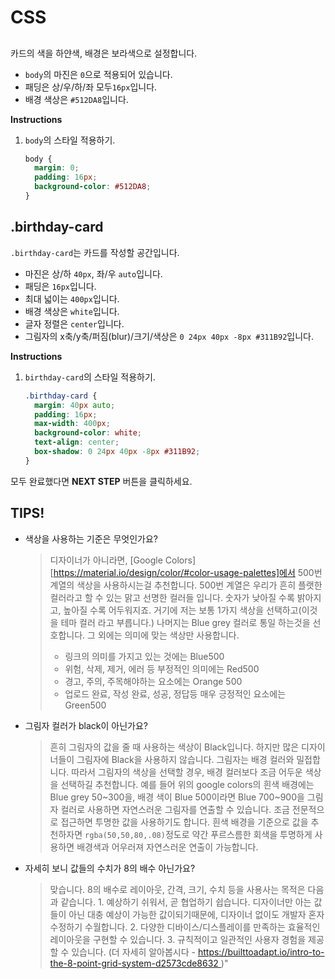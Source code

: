 # CSS
## <body>
카드의 색을 하얀색, 배경은 보라색으로 설정합니다.

* `body`의 마진은 `0`으로 적용되어 있습니다.
* 패딩은 상/우/하/좌 모두`16px`입니다.
* 배경 색상은 `#512DA8`입니다.

**Instructions**
1. `body`의 스타일 적용하기.
    ```css
    body {
      margin: 0;
      padding: 16px;
      background-color: #512DA8;
    }
    ```



## .birthday-card
`.birthday-card`는 카드를 작성할 공간입니다.
* 마진은 상/하 `40px`, 좌/우 `auto`입니다.
* 패딩은 `16px`입니다.
* 최대 넓이는 `400px`입니다.
* 배경 색상은 `white`입니다.
* 글자 정렬은 `center`입니다.
* 그림자의 x축/y축/퍼짐(blur)/크기/색상은 `0 24px 40px -8px #311B92`입니다.

**Instructions**
1. `birthday-card`의 스타일 적용하기.
    ```css
    .birthday-card {
      margin: 40px auto;
      padding: 16px;
      max-width: 400px;
      background-color: white;
      text-align: center;
      box-shadow: 0 24px 40px -8px #311B92;
    }
    ```



모두 완료했다면 **NEXT STEP** 버튼을 클릭하세요.



## TIPS!
* 색상을 사용하는 기준은 무엇인가요?
    > 디자이너가 아니라면, [Google Colors][https://material.io/design/color/#color-usage-palettes]에서 500번 계열의 색상을 사용하시는걸 추천합니다. 500번 계열은 우리가 흔히 플랫한 컬러라고 할 수 있는 맑고 선명한 컬러들 입니다. 숫자가 낮아질 수록 밝아지고, 높아질 수록 어두워지죠.
    > 거기에 저는 보통 1가지 색상을 선택하고(이것을 테마 컬러 라고 부릅니다.) 나머지는 Blue grey 컬러로 통일 하는것을 선호합니다. 그 외에는 의미에 맞는 색상만 사용합니다.  
    > - 링크의 의미를 가지고 있는 것에는 Blue500
    > - 위험, 삭제, 제거, 에러 등 부정적인 의미에는 Red500
    > - 경고, 주의, 주목해야하는 요소에는 Orange 500
    > - 업로드 완료, 작성 완료, 성공, 정답등 매우 긍정적인 요소에는 Green500
* 그림자 컬러가 black이 아닌가요?
    > 흔히 그림자의 값을 줄 때 사용하는 색상이 Black입니다. 하지만 많은 디자이너들이 그림자에 Black을 사용하지 않습니다. 그림자는 배경 컬러와 밀접합니다. 따라서 그림자의 색상을 선택할 경우, 배경 컬러보다 조금 어두운 색상을 선택하길 추천합니다. 예를 들어 위의 google colors의 흰색 배경에는 Blue grey 50~300을, 배경 색이 Blue 500이라면 Blue 700~900을 그림자 컬러로 사용하면 자연스러운 그림자를 연출할 수 있습니다.  조금 전문적으로 접근하면 투명한 값을 사용하기도 합니다. 흰색 배경을 기준으로 값을 추천하자면 `rgba(50,50,80,.08)`정도로 약간 푸르스름한 회색을 투명하게 사용하면 배경색과 어우러져 자연스러운 연출이 가능합니다.
* 자세히 보니 값들의 수치가 8의 배수 아닌가요?
    > 맞습니다. 8의 배수로 레이아웃, 간격, 크기, 수치 등을 사용사는 목적은 다음과 같습니다.
      1. 예상하기 쉬워서, 곧 협업하기 쉽습니다. 디자이너만 아는 값들이 아닌 대충 예상이 가능한 값이되기때문에, 디자이너 없이도 개발자 혼자 수정하기 수월합니다. 
      2. 다양한 디바이스/디스플레이를 만족하는 효율적인 레이아웃을 구현할 수 있습니다. 
      3. 규칙적이고 일관적인 사용자 경험을 제공할 수 있습니다.
      (더 자세히 알아봅시다 - https://builttoadapt.io/intro-to-the-8-point-grid-system-d2573cde8632 )" 
